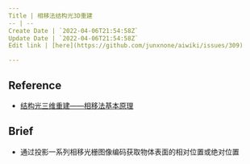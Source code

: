 ```yaml
---
Title | 相移法结构光3D重建
-- | --
Create Date | `2022-04-06T21:54:58Z`
Update Date | `2022-04-06T21:54:58Z`
Edit link | [here](https://github.com/junxnone/aiwiki/issues/309)

---
```

## Reference
- [结构光三维重建——相移法基本原理](https://zhuanlan.zhihu.com/p/106226749)

## Brief
- 通过投影一系列相移光栅图像编码获取物体表面的相对位置或绝对位置

